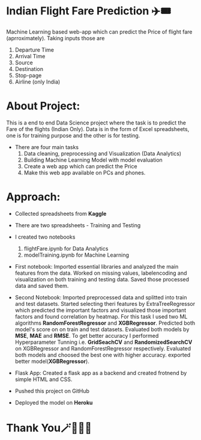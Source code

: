 # Indian Flight Fare Prediction ✈️🎟

Machine Learning based web-app which can predict the Price of flight fare (aprroximately). Taking inputs those are
1. Departure Time
2. Arrival Time
3. Source
4. Destination
5. Stop-page
6. Airline (only India)

# About Project:
  This is a end to end Data Science project where the task is to predict the Fare of the flights (Indian Only). Data is in the form of Excel spreadsheets, one is for training purpose and  the other is for testing.

- There are four main tasks 
  1. Data cleaning, preprocessing and Visualization (Data Analytics)
  2. Building Machine Learning Model with model evaluation
  3. Create a web app which can predict the Price
  4. Make this web app available on PCs and phones.
 
 # Approach:
      
- Collected spreadsheets from **Kaggle**
- There are two spreadsheets - Training and Testing
- I created two notebooks 
    1. flightFare.ipynb for Data Analytics
    2. modelTraining.ipynb for Machine Learning
- First notebook: 
      Imported essential libraries and analyzed the main features from the data. Worked on missing values, labelencoding and visualization on both training and testing data.
                  Saved those processed data and saved them.
                  
- Second Notebook: 
        Imported preprocessed data and splitted into train and test datasets. Started selecting theri features by ExtraTreeRegressor which predicted the important factors and visualized those important factors and found correlation by heatmap.
                   For this task I used two ML algorithms **RandomForestRegressor** and **XGBRegressor**. Predicted both model's score on on train and test datasets. Evaluated both models by **MSE**, **MAE** and **RMSE**.
                   To get better accuracy I performed Hyperparameter Tunning i.e. **GridSeachCV** and **RandomizedSearchCV** on XGBRegressor and RandomForestRegressor respectively. Evaluated both models and choosed the best one with higher accuracy.
                   exported better model(**XGBRegressor**).
                   
- Flask App: Created a flask app as a backend and created frotnend by simple HTML and CSS.
- Pushed this project on GitHub
- Deployed the model on **Heroku**

# Thank You🪄🙋🏽‍♂️
